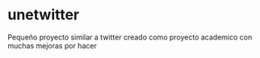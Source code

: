 unetwitter
==========
Pequeño proyecto similar a twitter creado como proyecto academico 
con muchas mejoras por hacer
